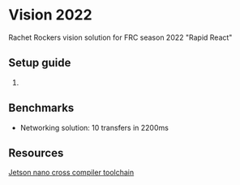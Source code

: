 # Vision 2022

Rachet Rockers vision solution for FRC season 2022 "Rapid React"

## Setup guide

1. 

## Benchmarks

- Networking solution: 10 transfers in 2200ms

## Resources

[Jetson nano cross compiler toolchain](https://developer.nvidia.com/embedded/dlc/l4t-gcc-7-3-1-toolchain-64-bit-32-1)
